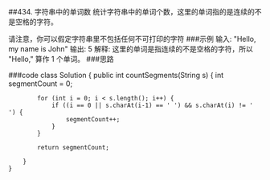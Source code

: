 ##434. 字符串中的单词数
统计字符串中的单词个数，这里的单词指的是连续的不是空格的字符。

请注意，你可以假定字符串里不包括任何不可打印的字符
###示例
    输入: "Hello, my name is John"
    输出: 5
    解释: 这里的单词是指连续的不是空格的字符，所以 "Hello," 算作 1 个单词。
###思路

###code
    class Solution {
        public int countSegments(String s) {
            int segmentCount = 0;
    
            for (int i = 0; i < s.length(); i++) {
                if ((i == 0 || s.charAt(i-1) == ' ') && s.charAt(i) != ' ') {
                    segmentCount++;
                }
            }
    
            return segmentCount;
    
        }
    }